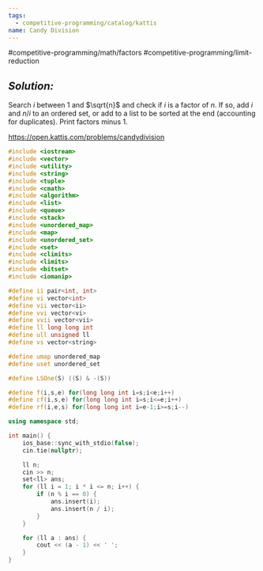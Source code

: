 ```yaml
---
tags:
  - competitive-programming/catalog/kattis
name: Candy Division
---
```

#competitive-programming/math/factors
#competitive-programming/limit-reduction
## _Solution:_
Search $i$ between $1$ and $\sqrt{n}$ and check if $i$ is a factor of $n$. If so, add $i$ and $n/i$ to an ordered set, or add to a list to be sorted at the end (accounting for duplicates). Print factors minus $1$.

https://open.kattis.com/problems/candydivision
```cpp
#include <iostream>
#include <vector>
#include <utility>
#include <string>
#include <tuple>
#include <cmath>
#include <algorithm>
#include <list>
#include <queue>
#include <stack>
#include <unordered_map>
#include <map>
#include <unordered_set>
#include <set>
#include <climits>
#include <limits>
#include <bitset>
#include <iomanip>

#define ii pair<int, int>
#define vi vector<int>
#define vii vector<ii>
#define vvi vector<vi>
#define vvii vector<vii>
#define ll long long int
#define ull unsigned ll
#define vs vector<string>

#define umap unordered_map
#define uset unordered_set

#define LSOne(S) ((S) & -(S))

#define f(i,s,e) for(long long int i=s;i<e;i++)
#define cf(i,s,e) for(long long int i=s;i<=e;i++)
#define rf(i,e,s) for(long long int i=e-1;i>=s;i--)

using namespace std;

int main() {
    ios_base::sync_with_stdio(false);
    cin.tie(nullptr);

    ll n;
    cin >> n;
    set<ll> ans;
    for (ll i = 1; i * i <= n; i++) {
        if (n % i == 0) {
            ans.insert(i);
            ans.insert(n / i);
        }
    }

    for (ll a : ans) {
        cout << (a - 1) << ' ';
    }
}
```